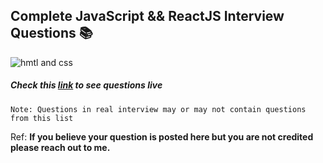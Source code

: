 ## Complete JavaScript && ReactJS Interview Questions 📚

![hmtl and css](https://encrypted-tbn0.gstatic.com/images?q=tbn%3AANd9GcR4TjU_UKpRO6JLd9G10jcjgntB5yirDfX5mQ&usqp=CAU)

##### Check this [link](https://urakymzhan.github.io/js-reactjs-prep-questions/) to see questions live

`Note: Questions in real interview may or may not contain questions from this list`

Ref: **If you believe your question is posted here but you are not credited please reach out to me.**
